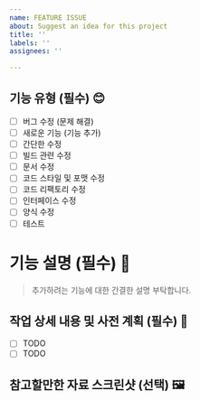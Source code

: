 ```yaml
---
name: FEATURE ISSUE
about: Suggest an idea for this project
title: ''
labels: ''
assignees: ''

---
```


## 기능 유형 (필수) 😊
- [ ] 버그 수정 (문제 해결)
- [ ] 새로운 기능 (기능 추가)
- [ ] 간단한 수정
- [ ] 빌드 관련 수정
- [ ] 문서 수정
- [ ] 코드 스타일 및 포맷 수정
- [ ] 코드 리팩토리 수정
- [ ] 인터페이스 수정
- [ ] 양식 수정
- [ ] 테스트

# 기능 설명 (필수) 💬
> 추가하려는 기능에 대한 간결한 설명 부탁합니다.

## 작업 상세 내용 및 사전 계획 (필수) 📝
- [ ] TODO
- [ ] TODO

## 참고할만한 자료 스크린샷 (선택) 🖼

